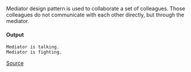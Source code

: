 Mediator design pattern is used to collaborate a set of colleagues. Those colleagues do not communicate with each other directly, but through the mediator. 

#### Output
```
Mediator is talking.
Mediator is fighting.
```

[Source](https://www.programcreek.com/2013/02/java-design-pattern-mediator/)
